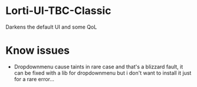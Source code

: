 # Lorti-UI-TBC-Classic
Darkens the default UI and some QoL

# Know issues
- Dropdownmenu cause taints in rare case and that's a blizzard fault, it can be fixed with a lib for dropdownmenu but i don't want to install it just for a rare error...
